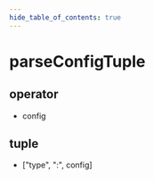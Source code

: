 ```yaml
---
hide_table_of_contents: true
---
```


# parseConfigTuple

## operator

-   config

## tuple

-   ["type", ":", config]
